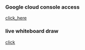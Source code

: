 ### Google cloud console access 

[click_here](https://console.cloud.google.com/)

### live whiteboard draw

[click](https://www.tldraw.com/)